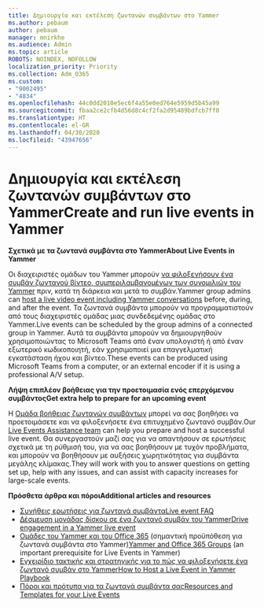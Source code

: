 ```yaml
---
title: Δημιουργία και εκτέλεση ζωντανών συμβάντων στο Yammer
ms.author: pebaum
author: pebaum
manager: mnirkhe
ms.audience: Admin
ms.topic: article
ROBOTS: NOINDEX, NOFOLLOW
localization_priority: Priority
ms.collection: Adm_O365
ms.custom:
- "9002495"
- "4834"
ms.openlocfilehash: 44c0dd2010e5ec6f4a55e0ed764e5959d5b45a99
ms.sourcegitcommit: fbaa2ce2cfb4d56d8c4cf2fa2d95489bdfcb7ff0
ms.translationtype: HT
ms.contentlocale: el-GR
ms.lasthandoff: 04/30/2020
ms.locfileid: "43947656"
---
```

# <a name="create-and-run-live-events-in-yammer"></a><span data-ttu-id="4c619-102">Δημιουργία και εκτέλεση ζωντανών συμβάντων στο Yammer</span><span class="sxs-lookup"><span data-stu-id="4c619-102">Create and run live events in Yammer</span></span>

<span data-ttu-id="4c619-103">**Σχετικά με τα ζωντανά συμβάντα στο Yammer**</span><span class="sxs-lookup"><span data-stu-id="4c619-103">**About Live Events in Yammer**</span></span>

<span data-ttu-id="4c619-104">Οι διαχειριστές ομάδων του Yammer μπορούν [να φιλοξενήσουν ένα συμβάν ζωντανού βίντεο, συμπεριλαμβανομένων των συνομιλιών του Yammer](https://docs.microsoft.com/yammer/manage-yammer-groups/yammer-live-events) πριν, κατά τη διάρκεια και μετά το συμβάν.</span><span class="sxs-lookup"><span data-stu-id="4c619-104">Yammer group admins can [host a live video event including Yammer conversations](https://docs.microsoft.com/yammer/manage-yammer-groups/yammer-live-events) before, during, and after the event.</span></span> <span data-ttu-id="4c619-105">Τα ζωντανά συμβάντα μπορούν να προγραμματιστούν από τους διαχειριστές ομάδας μιας συνδεδεμένης ομάδας στο Yammer.</span><span class="sxs-lookup"><span data-stu-id="4c619-105">Live events can be scheduled by the group admins of a connected group in Yammer.</span></span> <span data-ttu-id="4c619-106">Αυτά τα συμβάντα μπορούν να δημιουργηθούν χρησιμοποιώντας το Microsoft Teams από έναν υπολογιστή ή από έναν εξωτερικό κωδικοποιητή, εάν χρησιμοποιεί μια επαγγελματική εγκατάσταση ήχου και βίντεο.</span><span class="sxs-lookup"><span data-stu-id="4c619-106">These events can be produced using Microsoft Teams from a computer, or an external encoder if it is using a professional A/V setup.</span></span>

<span data-ttu-id="4c619-107">**Λήψη επιπλέον βοήθειας για την προετοιμασία ενός επερχόμενου συμβάντος**</span><span class="sxs-lookup"><span data-stu-id="4c619-107">**Get extra help to prepare for an upcoming event**</span></span>

<span data-ttu-id="4c619-108">Η [Ομάδα βοήθειας ζωντανών συμβάντων](https://aka.ms/AA87gbh) μπορεί να σας βοηθήσει να προετοιμάσετε και να φιλοξενήσετε ένα επιτυχημένο ζωντανό συμβάν.</span><span class="sxs-lookup"><span data-stu-id="4c619-108">Our [Live Events Assistance team](https://aka.ms/AA87gbh) can help you prepare and host a successful live event.</span></span> <span data-ttu-id="4c619-109">Θα συνεργαστούν μαζί σας για να απαντήσουν σε ερωτήσεις σχετικά με τη ρύθμισή του, για να σας βοηθήσουν με τυχόν προβλήματα, και μπορούν να βοηθήσουν με αυξήσεις χωρητικότητας για συμβάντα μεγάλης κλίμακας.</span><span class="sxs-lookup"><span data-stu-id="4c619-109">They will work with you to answer questions on getting set up, help with any issues, and can assist with capacity increases for large-scale events.</span></span>

<span data-ttu-id="4c619-110">**Πρόσθετα άρθρα και πόροι**</span><span class="sxs-lookup"><span data-stu-id="4c619-110">**Additional articles and resources**</span></span>

- [<span data-ttu-id="4c619-111">Συνήθεις ερωτήσεις για ζωντανά συμβάντα</span><span class="sxs-lookup"><span data-stu-id="4c619-111">Live event FAQ</span></span>](https://support.office.com/article/43bbd59d-a734-4c8f-923d-6a239d137d34)
- [<span data-ttu-id="4c619-112">Δέσμευση μονάδας δίσκου σε ένα ζωντανό συμβάν του Yammer</span><span class="sxs-lookup"><span data-stu-id="4c619-112">Drive engagement in a Yammer live event</span></span>](https://support.office.com/article/drive-engagement-in-a-yammer-live-event-c0244ad8-6dcb-419c-add9-2e4a00543412?ui=en-US&rs=en-US&ad=US)
- <span data-ttu-id="4c619-113">[Ομάδες του Yammer και του Office 365](https://docs.microsoft.com/yammer/manage-yammer-groups/yammer-and-office-365-groups) (σημαντική προϋπόθεση για ζωντανά συμβάντα στο Yammer)</span><span class="sxs-lookup"><span data-stu-id="4c619-113">[Yammer and Office 365 Groups](https://docs.microsoft.com/yammer/manage-yammer-groups/yammer-and-office-365-groups) (an important prerequisite for Live Events in Yammer)</span></span>
- [<span data-ttu-id="4c619-114">Εγχειρίδιο τακτικής και στρατηγικής για το πώς να φιλοξενήσετε ένα ζωντανό συμβάν στο Yammer</span><span class="sxs-lookup"><span data-stu-id="4c619-114">How to Host a Live Event in Yammer Playbook</span></span>](https://aka.ms/LiveEventsinYammerplaybook)
- [<span data-ttu-id="4c619-115">Πόροι και πρότυπα για τα ζωντανά συμβάντα σας</span><span class="sxs-lookup"><span data-stu-id="4c619-115">Resources and Templates for your Live Events</span></span>](https://aka.ms/LiveEventYammerTemplates)
